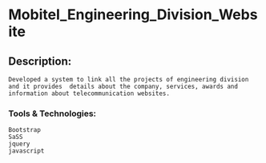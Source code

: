 # Mobitel_Engineering_Division_Website

##  Description: 
    Developed a system to link all the projects of engineering division and it provides  details about the company, services, awards and information about telecommunication websites.
    
###  Tools & Technologies: 
    Bootstrap
    SaSS
    jquery
    javascript
